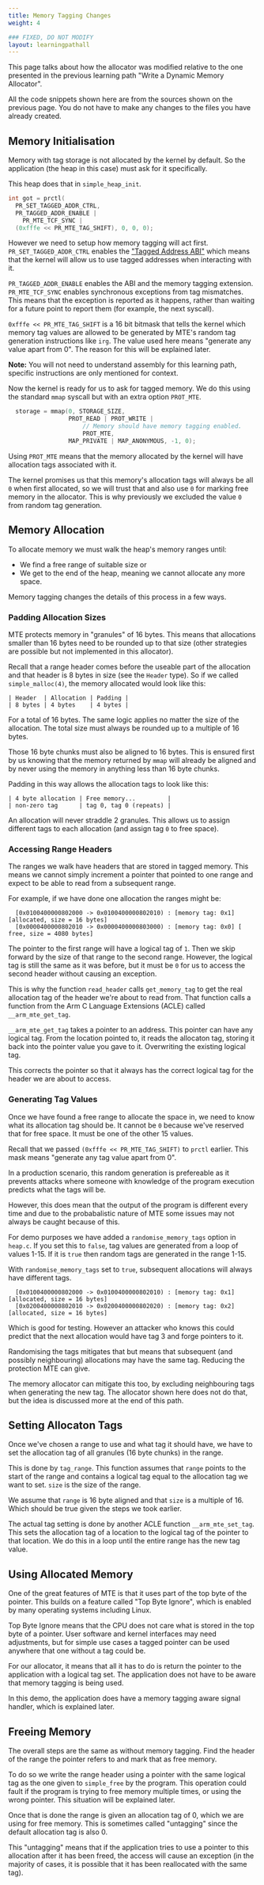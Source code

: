 ```yaml
---
title: Memory Tagging Changes
weight: 4

### FIXED, DO NOT MODIFY
layout: learningpathall
---
```


This page talks about how the allocator was modified relative to the one presented
in the previous learning path "Write a Dynamic Memory Allocator".

All the code snippets shown here are from the sources shown on the previous page.
You do not have to make any changes to the files you have already created.

## Memory Initialisation

Memory with tag storage is not allocated by the kernel by default. So the application
(the heap in this case) must ask for it specifically.

This heap does that in `simple_heap_init`.

```C
int got = prctl(
  PR_SET_TAGGED_ADDR_CTRL,
  PR_TAGGED_ADDR_ENABLE |
    PR_MTE_TCF_SYNC |
  (0xfffe << PR_MTE_TAG_SHIFT), 0, 0, 0);
```

However we need to setup how memory tagging will act first. `PR_SET_TAGGED_ADDR_CTRL`
enables the ["Tagged Address ABI"](https://www.kernel.org/doc/html/next/arm64/tagged-address-abi.html) which means that the kernel will allow us to
use tagged addresses when interacting with it.

`PR_TAGGED_ADDR_ENABLE` enables the ABI and the memory tagging extension.
`PR_MTE_TCF_SYNC` enables synchronous exceptions from tag mismatches. This means
that the exception is reported as it happens, rather than waiting for a future
point to report them (for example, the next syscall).

`0xfffe << PR_MTE_TAG_SHIFT` is a 16 bit bitmask that tells the kernel which
memory tag values are allowed to be generated by MTE's random tag generation
instructions like `irg`. The value used here means "generate any value apart from 0".
The reason for this will be explained later.

**Note:** You will not need to understand assembly for this learning path,
specific instructions are only mentioned for context.

Now the kernel is ready for us to ask for tagged memory. We do this using the standard
`mmap` syscall but with an extra option `PROT_MTE`.

```C
  storage = mmap(0, STORAGE_SIZE,
                 PROT_READ | PROT_WRITE |
                     // Memory should have memory tagging enabled.
                     PROT_MTE,
                 MAP_PRIVATE | MAP_ANONYMOUS, -1, 0);
```

Using `PROT_MTE` means that the memory allocated by the kernel will have
allocation tags associated with it.

The kernel promises us that this memory's allocation tags will always be all `0`
when first allocated, so we will trust that and also use `0` for marking free
memory in the allocator. This is why previously we excluded the value `0` from
random tag generation.

## Memory Allocation

To allocate memory we must walk the heap's memory ranges until:
* We find a free range of suitable size or
* We get to the end of the heap, meaning we cannot allocate any more space.

Memory tagging changes the details of this process in a few ways.

### Padding Allocation Sizes

MTE protects memory in "granules" of 16 bytes. This means that allocations
smaller than 16 bytes need to be rounded up to that size (other strategies are
possible but not implemented in this allocator).

Recall that a range header comes before the useable part of the allocation and
that header is 8 bytes in size (see the `Header` type). So if we called
`simple_malloc(4)`, the memory allocated would look like this:

```text
| Header  | Allocation | Padding |
| 8 bytes | 4 bytes    | 4 bytes |
```

For a total of 16 bytes. The same logic applies no matter the size of the
allocation. The total size must always be rounded up to a multiple of 16 bytes.

Those 16 byte chunks must also be aligned to 16 bytes. This is ensured first by us
knowing that the memory returned by `mmap` will already be aligned and by never
using the memory in anything less than 16 byte chunks.

Padding in this way allows the allocation tags to look like this:
```text
| 4 byte allocation | Free memory...         |
| non-zero tag      | tag 0, tag 0 (repeats) |
```

An allocation will never straddle 2 granules. This allows us to assign
different tags to each allocation (and assign tag `0` to free space).

### Accessing Range Headers

The ranges we walk have headers that are stored in tagged
memory. This means we cannot simply increment a pointer that pointed to one
range and expect to be able to read from a subsequent range.

For example, if we have done one allocation the ranges might be:
```text
  [0x0100400000802000 -> 0x0100400000802010) : [memory tag: 0x1] [allocated, size = 16 bytes]
  [0x0000400000802010 -> 0x0000400000803000) : [memory tag: 0x0] [     free, size = 4080 bytes]
```

The pointer to the first range will have a logical tag of `1`. Then we skip
forward by the size of that range to the second range. However, the logical tag
is still the same as it was before, but it must be `0` for us to access the
second header without causing an exception.

This is why the function `read_header` calls `get_memory_tag` to get the real
allocation tag of the header we're about to read from. That function calls a
function from the Arm C Language Extensions (ACLE) called `__arm_mte_get_tag`.

`__arm_mte_get_tag` takes a pointer to an address. This pointer can have any
logical tag. From the location pointed to, it reads the allocaton tag, storing
it back into the pointer value you gave to it. Overwriting the existing logical tag.

This corrects the pointer so that it always has the correct logical tag
for the header we are about to access.

### Generating Tag Values

Once we have found a free range to allocate the space in, we need to know what its
allocation tag should be. It cannot be `0` because we've reserved that for free
space. It must be one of the other 15 values.

Recall that we passed `(0xfffe << PR_MTE_TAG_SHIFT)` to `prctl` earlier. This
mask means "generate any tag value apart from 0".

In a production scenario, this random generation is prefereable as it prevents
attacks where someone with knowledge of the program execution predicts
what the tags will be.

However, this does mean that the output of the program is different every time and due to the
probabalistic nature of MTE some issues may not always be caught because of this.

For demo purposes we have added a `randomise_memory_tags` option in `heap.c`.
If you set this to `false`, tag values are generated from a loop of values 1-15.
If it is `true` then random tags are generated in the range 1-15.

With `randomise_memory_tags` set to `true`, subsequent allocations will
always have different tags.

```text
  [0x0100400000802000 -> 0x0100400000802010) : [memory tag: 0x1] [allocated, size = 16 bytes]
  [0x0200400000802010 -> 0x0200400000802020) : [memory tag: 0x2] [allocated, size = 16 bytes]
```

Which is good for testing. However an attacker who knows this could predict that
the next allocation would have tag 3 and forge pointers to it.

Randomising the tags mitigates that but means that subsequent (and possibly
neighbouring) allocations may have the same tag. Reducing the protection MTE
can give.

The memory allocator can mitigate this too, by excluding neighbouring tags
when generating the new tag. The allocator shown here does not do that, but
the idea is discussed more at the end of this path.

## Setting Allocaton Tags

Once we've chosen a range to use and what tag it should have, we have to set
the allocation tag of all granules (16 byte chunks) in the range.

This is done by `tag_range`. This function assumes that `range` points
to the start of the range and contains a logical tag equal to the allocation
tag we want to set. `size` is the size of the range.

We assume that `range` is 16 byte aligned and that `size` is a multiple of 16.
Which should be true given the steps we took earlier.

The actual tag setting is done by another ACLE function `__arm_mte_set_tag`.
This sets the allocation tag of a location to the logical tag of the pointer
to that location. We do this in a loop until the entire range has the new tag value.

## Using Allocated Memory

One of the great features of MTE is that it uses part of the top byte of the
pointer. This builds on a feature called "Top Byte Ignore", which is enabled
by many operating systems including Linux.

Top Byte Ignore means that the CPU does not care what is stored in the top
byte of a pointer. User software and kernel interfaces may need adjustments,
but for simple use cases a tagged pointer can be used anywhere that one without
a tag could be.

For our allocator, it means that all it has to do is return the pointer
to the application with a logical tag set. The application does not have to
be aware that memory tagging is being used.

In this demo, the application does have a memory tagging aware signal handler,
which is explained later.

## Freeing Memory

The overall steps are the same as without memory tagging. Find the header
of the range the pointer refers to and mark that as free memory.

To do so we write the range header using a pointer with the same logical tag
as the one given to `simple_free` by the program. This operation could fault
if the program is trying to free memory multiple times, or using the wrong
pointer. This situation will be explained later.

Once that is done the range is given an allocation tag of 0, which we are using
for free memory. This is sometimes called "untagging" since the default allocation
tag is also 0.

This "untagging" means that if the application tries to use a pointer to this
allocation after it has been freed, the access will cause an exception
(in the majority of cases, it is possible that it has been reallocated with
the same tag).